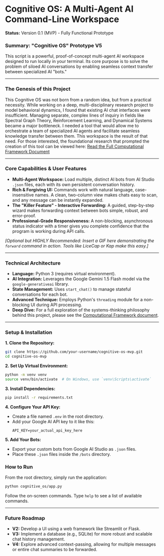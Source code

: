 # Cognitive OS: A Multi-Agent AI Command-Line Workspace

**Status:** Version 0.1 (MVP) - Fully Functional Prototype

### Summary: "Cognitive OS" Prototype V5

This script is a powerful, proof-of-concept multi-agent AI workspace designed to run locally in your terminal. Its core purpose is to solve the problem of siloed AI conversations by enabling seamless context transfer between specialized AI "bots."

---

### The Genesis of this Project
This Cognitive OS was not born from a random idea, but from a practical necessity. While working on a deep, multi-disciplinary research project to model behavioral dynamics, I found that existing AI chat interfaces were insufficient. Managing separate, complex lines of inquiry in fields like Spectral Graph Theory, Reinforcement Learning, and Dynamical Systems became a major bottleneck.
I needed a tool that would allow me to orchestrate a team of specialized AI agents and facilitate seamless knowledge transfer between them. This workspace is the result of that need.
For those interested, the foundational research that prompted the creation of this tool can be viewed here:
[Read the Full Computational Framework Document](https://github.com/8lak/Complex_Systems_Modeling)

---

### Core Capabilities & User Features

*   **Multi-Agent Workspace:** Load multiple, distinct AI bots from AI Studio `.json` files, each with its own persistent conversation history.
*   **Rich & Forgiving UI:** Commands work with natural language, case-insensitive names. A clean, two-column view makes chats easy to scan, and any message can be instantly expanded.
*   **The "Killer Feature" - Interactive Forwarding:** A guided, step-by-step wizard makes forwarding context between bots simple, robust, and error-proof.
*   **Professional-Grade Responsiveness:** A non-blocking, asynchronous status indicator with a timer gives you complete confidence that the program is working during API calls.

*[Optional but HIGHLY Recommended: Insert a GIF here demonstrating the `forward` command in action. Tools like LiceCap or Kap make this easy.]*

---

### Technical Architecture

*   **Language:** Python 3 (requires virtual environment).
*   **AI Integration:** Leverages the Google Gemini 1.5 Flash model via the `google-generativeai` library.
*   **State Management:** Uses `start_chat()` to manage stateful conversations for each bot.
*   **Advanced Technique:** Employs Python's `threading` module for a non-blocking UI during API processing.
*   **Deep Dive:** For a full exploration of the systems-thinking philosophy behind this project, please see the [Computational Framework document](./docs/computational_framework.md).

---

### Setup & Installation

**1. Clone the Repository:**
```bash
git clone https://github.com/your-username/cognitive-os-mvp.git
cd cognitive-os-mvp
```

**2. Set Up Virtual Environment:**
```bash
python -m venv venv
source venv/bin/activate  # On Windows, use `venv\Scripts\activate`
```

**3. Install Dependencies:**
```bash
pip install -r requirements.txt
```

**4. Configure Your API Key:**
   - Create a file named `.env` in the root directory.
   - Add your Google AI API key to it like this:
     ```
     API_KEY=your_actual_api_key_here
     ```

**5. Add Your Bots:**
   - Export your custom bots from Google AI Studio as `.json` files.
   - Place these `.json` files inside the `/bots` directory.

### How to Run

From the root directory, simply run the application:
```bash
python cognitive_os/app.py
```
Follow the on-screen commands. Type `help` to see a list of available commands.

---

### Future Roadmap

*   **V2:** Develop a UI using a web framework like Streamlit or Flask.
*   **V3:** Implement a database (e.g., SQLite) for more robust and scalable chat history management.
*   **V4:** Explore advanced context-passing, allowing for multiple messages or entire chat summaries to be forwarded.
